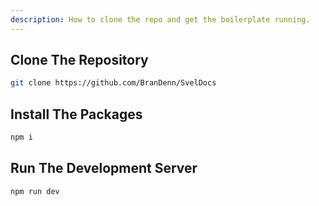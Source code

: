 ```yaml
---
description: How to clone the repo and get the boilerplate running.
---
```


## Clone The Repository

```bash
git clone https://github.com/BranDenn/SvelDocs
```

## Install The Packages

```bash
npm i
```

## Run The Development Server

```bash
npm run dev
```